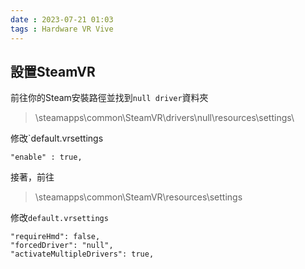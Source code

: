 ```yaml
---
date : 2023-07-21 01:03
tags : Hardware VR Vive
---
```


## 設置SteamVR

前往你的Steam安裝路徑並找到`null driver`資料夾

>\steamapps\common\SteamVR\drivers\null\resources\settings\

修改`default.vrsettings
```
"enable" : true,
```

接著，前往

>\steamapps\common\SteamVR\resources\settings

修改`default.vrsettings`
```
"requireHmd": false,
"forcedDriver": "null",
"activateMultipleDrivers": true,
```